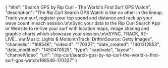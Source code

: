 {
    "title": "Search GPS by Rip Curl - The World's First Surf GPS Watch",
    "description": "The Rip Curl Search GPS Watch is like no other in the lineup. Track your surf, register your top speed and distance and rack up your wave count in each session.\n\nSync your data to the Rip Curl Search App or Website to re-live your surf with location maps, image sharing and graphic charts which showcase your session.\n\nSYNC, TRACK, RE-LIVE...\n\nMusic: Lights & Motion\nTrack: Drift\nSource: Getty Images",
    "channelid": "168546",
    "videoid": "170327",
    "date_created": "1401312853",
    "date_modified": "1450470525",
    "type": "captivate",
    "layout": "channelVideo",
    "url": "\/rip-curl\/search-gps-by-rip-curl-the-world-s-first-surf-gps-watch\/168546-170327"
}